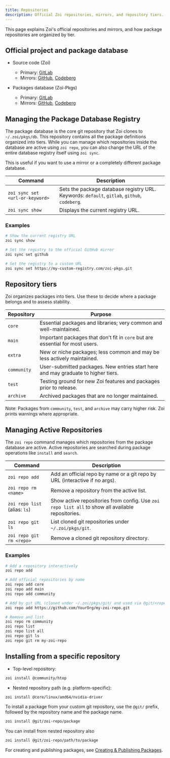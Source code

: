 ```yaml
---
title: Repositories
description: Official Zoi repositories, mirrors, and repository tiers.
---
```


This page explains Zoi's official repositories and mirrors, and how package repositories are organized by tier.

## Official project and package database

- Source code (Zoi)
  - Primary: [GitLab](https://gitlab.com/Zillowe/Zillwen/Zusty/Zoi)
  - Mirrors: [GitHub](https://github.com/Zillowe/Zoi), [Codeberg](https://codeberg.org/Zillowe/Zoi)

- Packages database (Zoi-Pkgs)
  - Primary: [GitLab](https://gitlab.com/Zillowe/Zillwen/Zusty/Zoi-Pkgs)
  - Mirrors: [GitHub](https://github.com/Zillowe/Zoi-Pkgs), [Codeberg](https://codeberg.org/Zillowe/Zoi-Pkgs)

## Managing the Package Database Registry

The package database is the core git repository that Zoi clones to `~/.zoi/pkgs/db`. This repository contains all the package definitions organized into tiers. While you can manage which repositories inside the database are active using `zoi repo`, you can also change the URL of the entire database registry itself using `zoi sync`.

This is useful if you want to use a mirror or a completely different package database.

| Command                         | Description                                                                                  |
| ------------------------------- | -------------------------------------------------------------------------------------------- |
| `zoi sync set <url-or-keyword>` | Sets the package database registry URL. Keywords: `default`, `gitlab`, `github`, `codeberg`. |
| `zoi sync show`                 | Displays the current registry URL.                                                           |

### Examples

```sh
# Show the current registry URL
zoi sync show

# Set the registry to the official GitHub mirror
zoi sync set github

# Set the registry to a custom URL
zoi sync set https://my-custom-registry.com/zoi-pkgs.git
```

## Repository tiers

Zoi organizes packages into tiers. Use these to decide where a package belongs and to assess stability.

| Repository  | Purpose                                                                           |
| ----------- | --------------------------------------------------------------------------------- |
| `core`      | Essential packages and libraries; very common and well-maintained.                |
| `main`      | Important packages that don't fit in `core` but are essential for most users.     |
| `extra`     | New or niche packages; less common and may be less actively maintained.           |
| `community` | User-submitted packages. New entries start here and may graduate to higher tiers. |
| `test`      | Testing ground for new Zoi features and packages prior to release.                |
| `archive`   | Archived packages that are no longer maintained.                                  |

Note: Packages from `community`, `test`, and `archive` may carry higher risk. Zoi prints warnings where appropriate.

## Managing Active Repositories

The `zoi repo` command manages which repositories from the package database are active. Active repositories are searched during package operations like `install` and `search`.

| Command                       | Description                                                                                       |
| ----------------------------- | ------------------------------------------------------------------------------------------------- |
| `zoi repo add`                | Add an official repo by name or a git repo by URL (interactive if no args).                       |
| `zoi repo rm <name>`          | Remove a repository from the active list.                                                         |
| `zoi repo list` (alias: `ls`) | Show active repositories from config. Use `zoi repo list all` to show all available repositories. |
| `zoi repo git ls`             | List cloned git repositories under `~/.zoi/pkgs/git`.                                             |
| `zoi repo git rm <repo>`      | Remove a cloned git repository directory.                                                         |

### Examples

```sh
# Add a repository interactively
zoi repo add

# Add official repositories by name
zoi repo add core
zoi repo add main
zoi repo add community

# Add by git URL (cloned under ~/.zoi/pkgs/git/ and used via @git/<repo>/<pkg>)
zoi repo add https://github.com/YourOrg/my-zoi-repo.git

# Remove and list
zoi repo rm community
zoi repo list
zoi repo list all
zoi repo git ls
zoi repo git rm my-zoi-repo
```

## Installing from a specific repository

- Top-level repository:

```sh
zoi install @community/htop
```

- Nested repository path (e.g. platform-specific):

```sh
zoi install @core/linux/amd64/nvidia-driver
```

To install a package from your custom git repository, use the `@git/` prefix, followed by the repository name and the package name.

```sh
zoi install @git/zoi-repo/package
```

You can install from nested repository also

```sh
zoi install @git/zoi-repo/path/to/package
```

For creating and publishing packages, see [Creating & Publishing Packages](/docs/zds/zoi/creating-packages/).
